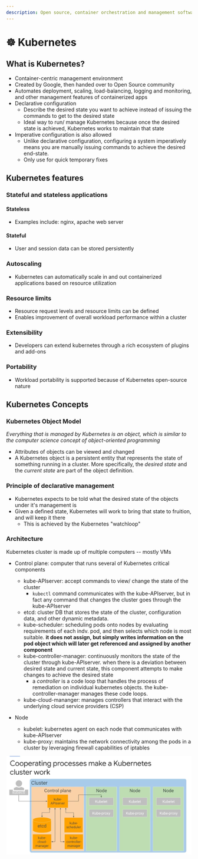 ```yaml
---
description: Open source, container orchestration and management software
---
```


# ☸ Kubernetes

## What is Kubernetes?&#x20;

* Container-centric management environment&#x20;
* Created by Google, then handed over to Open Source community&#x20;
* Automates deployment, scaling, load-balancing, logging and monitoring, and other management features of containerized apps&#x20;
* Declarative configuration&#x20;
  * Describe the desired state you want to achieve instead of issuing the commands to get to the desired state&#x20;
  * Ideal way to run/ manage Kubernetes because once the desired state is achieved, Kubernetes works to maintain that state&#x20;
* Imperative configuration is also allowed
  * Unlike declarative configuration, configuring a system imperatively means you are manually issuing commands to achieve the desired end-state.&#x20;
  * Only use for quick temporary fixes

## Kubernetes features&#x20;

### Stateful and stateless applications&#x20;

#### Stateless

* Examples include: nginx, apache web server

#### Stateful

* User and session data can be stored persistently&#x20;

### Autoscaling&#x20;

* Kubernetes can automatically scale in and out containerized applications based on resource utilization&#x20;

### Resource limits&#x20;

* Resource request levels and resource limits can be defined&#x20;
* Enables improvement of overall workload performance within a cluster&#x20;

### Extensibility&#x20;

* Developers can extend kubernetes through a rich ecosystem of plugins and add-ons&#x20;

### Portability&#x20;

* Workload portability is supported because of Kubernetes open-source nature&#x20;

## Kubernetes Concepts&#x20;

### Kubernetes Object Model

_Everything that is managed by Kubernetes is an object, which is similar to the computer science concept of object-oriented programming_

* Attributes of objects can be viewed and changed&#x20;
* A Kubernetes object is a persistent entity that represents the state of something running in a cluster. More specifically, the _desired state_ and the _current state_ are part of the object definition.&#x20;

### Principle of declarative management&#x20;

* Kubernetes expects to be told what the desired state of the objects under it's management is
* Given a defined state, Kubernetes will work to bring that state to fruition, and will keep it there&#x20;
  * This is achieved by the Kubernetes "watchloop"

### Architecture

Kubernetes cluster is made up of multiple computers -- mostly VMs

* Control plane: computer that runs several of Kubernetes critical components&#x20;
  * kube-APIserver: accept commands to view/ change the state of the cluster&#x20;
    * `kubectl` command communicates with the kube-APIserver, but in fact any command that changes the cluster goes through the kube-APIserver
  * etcd: cluster DB that stores the state of the cluster, configuration data, and other dynamic metadata.&#x20;
  * kube-scheduler: scheduling pods onto nodes by evaluating requirements of each indv. pod, and then selects which node is most suitable. **it does not assign, but simply writes information on the pod object which will later get referenced and assigned by another component**&#x20;
  * kube-controller-manager: continuously monitors the state of the cluster through kube-APIserver. when there is a deviation between desired state and current state, this component attempts to make changes to achieve the desired state&#x20;
    * a _controller_ is a code loop that handles the process of remediation on individual kubernetes objects. the kube-controller-manager manages these code loops.&#x20;
  * kube-cloud-mananger: manages controllers that interact with the underlying cloud service providers (CSP)
*   Node

    * kubelet: kubernetes agent on each node that communicates with kube-APIserver
    * kube-proxy: maintains the network connectivity among the pods in a cluster by leveraging firewall capabilities of iptables



![Diagram of how the components described above interconnect ](<../.gitbook/assets/image (7).png>)

####
